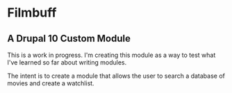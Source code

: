 # Filmbuff
## A Drupal 10 Custom Module
This is a work in progress. I'm creating this module as a way to test what
I've learned so far about writing modules.

The intent is to create a module that allows the user to search a database
of movies and create a watchlist.
